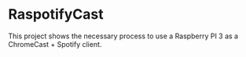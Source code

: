 # RaspotifyCast
This project shows the necessary process to use a Raspberry PI 3 as a ChromeCast + Spotify client.
